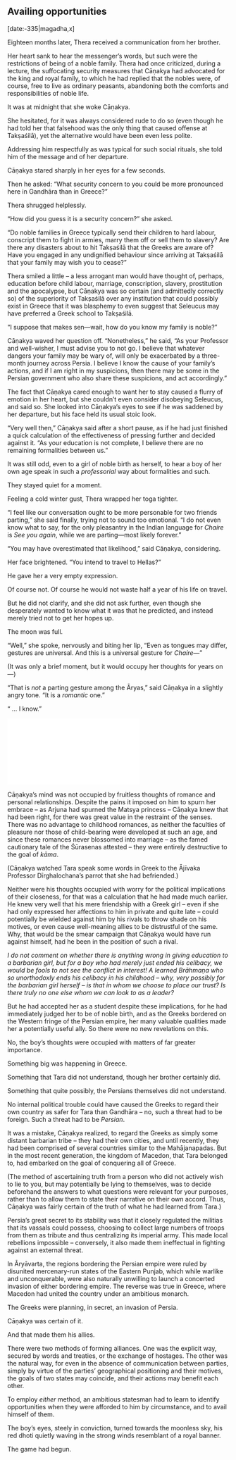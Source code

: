 ## Availing opportunities

[date:-335|magadha,x]

Eighteen months later, Thera received a communication from her brother.

Her heart sank to hear the messenger’s words, but such were the restrictions of being of a noble family. Thera had once criticized, during a lecture, the suffocating security measures that Cāṇakya had advocated for the king and royal family, to which he had replied that the nobles were, of course, free to live as ordinary peasants, abandoning both the comforts and responsibilities of noble life.

It was at midnight that she woke Cāṇakya.

She hesitated, for it was always considered rude to do so (even though he had told her that falsehood was the only thing that caused offense at Takṣaśilā), yet the alternative would have been even less polite.

Addressing him respectfully as was typical for such social rituals, she told him of the message and of her departure.

Cāṇakya stared sharply in her eyes for a few seconds.

Then he asked: “What security concern to you could be more pronounced here in Gandhāra than in Greece?”

Thera shrugged helplessly.

“How did you guess it is a security concern?” she asked.

“Do noble families in Greece typically send their children to hard labour, conscript them to fight in armies, marry them off or sell them to slavery? Are there any disasters about to hit Takṣaśilā that the Greeks are aware of? Have you engaged in any undignified behaviour since arriving at Takṣaśilā that your family may wish you to cease?”

Thera smiled a little – a less arrogant man would have thought of, perhaps, education before child labour, marriage, conscription, slavery, prostitution and the apocalypse, but Cāṇakya was so certain (and admittedly correctly so) of the superiority of Takṣaśilā over any institution that could possibly exist in Greece that it was blasphemy to even suggest that Seleucus may have preferred a Greek school to Takṣaśilā.

“I suppose that makes sen—wait, how do you know my family is noble?”

Cāṇakya waved her question off. “Nonetheless,” he said, “As your Professor and well-wisher, I must advise you to not go. I believe that whatever dangers your family may be wary of, will only be exacerbated by a three-month journey across Persia. I believe I know the cause of your family’s actions, and if I am right in my suspicions, then there may be some in the Persian government who also share these suspicions, and act accordingly.”

The fact that Cāṇakya cared enough to want her to stay caused a flurry of emotion in her heart, but she couldn’t even consider disobeying Seleucus, and said so. She looked into Cāṇakya’s eyes to see if he was saddened by her departure, but his face held its usual stoic look.

“Very well then,” Cāṇakya said after a short pause, as if he had just finished a quick calculation of the effectiveness of pressing further and decided against it. “As your education is not complete, I believe there are no remaining formalities between us.”

It was still odd, even to a girl of noble birth as herself, to hear a boy of her own age speak in such a _professorial_ way about formalities and such.

They stayed quiet for a moment.

Feeling a cold winter gust, Thera wrapped her toga tighter.

“I feel like our conversation ought to be more personable for two friends parting,” she said finally, trying not to sound too emotional. “I do not even know what to say, for the only pleasantry in the Indian language for _Chaíre_ is _See you again_, while we are parting—most likely forever.”

“You may have overestimated that likelihood,” said Cāṇakya, considering.

Her face brightened. “You intend to travel to Hellas?”

He gave her a very empty expression.

Of course not. Of course he would not waste half a year of his life on travel.

But he did not clarify, and she did not ask further, even though she desperately wanted to know what it was that he predicted, and instead merely tried not to get her hopes up.

The moon was full.

“Well,” she spoke, nervously and biting her lip, “Even as tongues may differ, gestures are universal. And this is a universal gesture for _Chaíre_—”

(It was only a brief moment, but it would occupy her thoughts for years on—)

“That is _not_ a parting gesture among the Āryas,” said Cāṇakya in a slightly angry tone. “It is a _romantic_ one.”

“ … I know.”

![greek](../specials/quotes/greek.md#meal_timing)

Cāṇakya’s mind was not occupied by fruitless thoughts of romance and personal relationships. Despite the pains it imposed on him to spurn her embrace – as Arjuna had spurned the Matsya princess – Cāṇakya knew that had been right, for there was great value in the restraint of the senses. There was no advantage to childhood romances, as neither the faculties of pleasure nor those of child-bearing were developed at such an age, and since these romances never blossomed into marriage – as the famed cautionary tale of the Śūrasenas attested – they were entirely destructive to the goal of _kāma_.

(Cāṇakya watched Tara speak some words in Greek to the Ājīvaka Professor Dīrghalochana’s parrot that she had befriended.)

Neither were his thoughts occupied with worry for the political implications of their closeness, for that was a calculation that he had made much earlier. He knew very well that his mere friendship with a Greek girl – even if she had only expressed her affections to him in private and quite late – could potentially be wielded against him by his rivals to throw shade on his motives, or even cause well-meaning allies to be distrustful of the same. Why, that would be the smear campaign that Cāṇakya would have run against himself, had he been in the position of such a rival.

_I do not comment on whether there is anything wrong in giving education to a barbarian girl, but for a boy who had merely just ended his celibacy, we would be fools to not see the conflict in interest! A learned Brāhmaṇa who so unorthodoxly ends his celibacy in his childhood – why, very possibly for the barbarian girl herself – is that in whom we choose to place our trust? Is there truly no one else whom we can look to as a leader?_

But he had accepted her as a student despite these implications, for he had immediately judged her to be of noble birth, and as the Greeks bordered on the Western fringe of the Persian empire, her many valuable qualities made her a potentially useful ally. So there were no new revelations on this.

No, the boy’s thoughts were occupied with matters of far greater importance.

Something big was happening in Greece.

Something that Tara did not understand, though her brother certainly did.

Something that quite possibly, the Persians themselves did not understand.

No internal political trouble could have caused the Greeks to regard their own country as safer for Tara than Gandhāra – no, such a threat had to be foreign. Such a threat had to be _Persian_.

It was a mistake, Cāṇakya realized, to regard the Greeks as simply some distant barbarian tribe – they had their own cities, and until recently, they had been comprised of several countries similar to the Mahājanapadas. But in the most recent generation, the kingdom of Macedon, that Tara belonged to, had embarked on the goal of conquering all of Greece.

(The method of ascertaining truth from a person who did not actively wish to lie to you, but may potentially be lying to themselves, was to decide beforehand the answers to what questions were relevant for your purposes, rather than to allow them to state their narrative on their own accord. Thus, Cāṇakya was fairly certain of the truth of what he had learned from Tara.)

Persia’s great secret to its stability was that it closely regulated the militias that its vassals could possess, choosing to collect large numbers of troops from them as tribute and thus centralizing its imperial army. This made local rebellions impossible – conversely, it also made them ineffectual in fighting against an external threat.

In Āryāvarta, the regions bordering the Persian empire were ruled by disunited mercenary-run states of the Eastern Punjab, which while warlike and unconquerable, were also naturally unwilling to launch a concerted invasion of either bordering empire. The reverse was true in Greece, where Macedon had united the country under an ambitious monarch.

The Greeks were planning, in secret, an invasion of Persia.

Cāṇakya was certain of it.

And that made them his allies.

There were two methods of forming alliances. One was the explicit way, secured by words and treaties, or the exchange of hostages. The other was the natural way, for even in the absence of communication between parties, simply by virtue of the parties’ geographical positioning and their motives, the goals of two states may coincide, and their actions may benefit each other.

To employ _either_ method, an ambitious statesman had to learn to identify opportunities when they were afforded to him by circumstance, and to avail himself of them.

The boy’s eyes, steely in conviction, turned towards the moonless sky, his red dhoti quietly waving in the strong winds resemblant of a royal banner.

The game had begun.